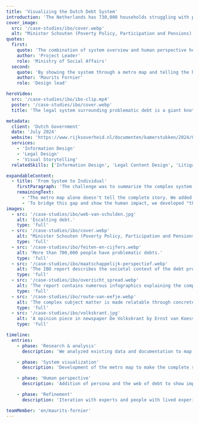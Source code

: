 ```yaml
---
title: 'Visualizing the Dutch Debt System'
introduction: 'The Netherlands has 730,000 households struggling with problematic debt. Many get trapped in what the Ombudsman calls "an obstacle course without a finish line." For the Interdepartmental Policy Research (IBO), we developed visualizations that capture this complex reality: both the system as a whole and its impact on individuals.'
cover_image:
  src: '/case-studies/ibo/cover.webp'
  alt: "Minister Schouten (Poverty Policy, Participation and Pensions) sent Parliament the final report of the Interdepartmental Policy Research (IBO) on Problematic Debt, 'Towards a Better Working Debt Chain'."
quotes:
  first:
    quote: 'The combination of system overview and human perspective helped us communicate this complex issue clearly to Parliament.'
    author: 'Project Leader'
    role: 'Ministry of Social Affairs'
  second:
    quote: 'By showing the system through a metro map and telling the human story through the web of debt, we make the urgency for improvements tangible.'
    author: 'Maurits Fornier'
    role: 'Design lead'

heroVideo:
  src: '/case-studies/ibo/ibo-clip.mp4'
  poster: '/case-studies/ibo/cover.webp'
  title: 'The legal system surrounding problematic debt is a giant knot'

metadata:
  client: 'Dutch Government'
  date: 'July 2024'
  website: 'https://www.rijksoverheid.nl/documenten/kamerstukken/2024/06/27/rapport-ibo-problematische-schulden-met-bijlage-1-tm-10'
  services:
    - 'Information Design'
    - 'Legal Design'
    - 'Visual Storytelling'
  relatedSkills: ['Information Design', 'Legal Content Design', 'Litigation Visuals']

expandableContent:
  - title: 'From System to Individual'
    firstParagraph: 'The challenge was to summarize the complex system without losing the message that it urgently needs reform. We chose the metro map format for this purpose. Like an actual metro network, it shows different routes, transfer points, and unfortunately, many dead ends.'
    remainingText:
      - "The metro map alone doesn't tell the complete story. We added bottlenecks and key statistics. But decision-makers need to not only understand how to change the system - they need to want to change it."
      - 'To bridge this gap and show the human impact, we developed "the web of debt." This visualization shows how debts accumulate and how small amounts can grow into insurmountable problems through fines and collection costs.'
images:
  - src: '/case-studies/ibo/web-van-schulden.jpg'
    alt: 'Escalting debt.'
    type: 'full'
  - src: '/case-studies/ibo/cover.webp'
    alt: "Minister Schouten (Poverty Policy, Participation and Pensions) sent Parliament the final report of the Interdepartmental Policy Research (IBO) on Problematic Debt, 'Towards a Better Working Debt Chain'."
    type: 'full'
  - src: '/case-studies/ibo/feiten-en-cijfers.webp'
    alt: 'More than 700,000 people have problematic debts.'
    type: 'full'
  - src: '/case-studies/ibo/maatschappelijk-perspectief.webp'
    alt: 'The IBO report describes the societal context of the debt problem.'
    type: 'full'
  - src: '/case-studies/ibo/overzicht_spread.webp'
    alt: 'The report contains numerous infographics explaining the complex subject matter.'
    type: 'full'
  - src: '/case-studies/ibo/route-van-eefje.webp'
    alt: 'The complex subject matter is made relatable through concrete personal stories.'
    type: 'full'
  - src: '/case-studies/ibo/volkskrant.jpg'
    alt: 'A opinion piece in newspaper De Volkskrant by Ernst van Koesveld.'
    type: 'full'

timeline:
  entries:
    - phase: 'Research & analysis'
      description: 'We analyzed existing data and documentation to map the complete system.'

    - phase: 'System visualization'
      description: 'Development of the metro map to make the complete system comprehensible.'

    - phase: 'Human perspective'
      description: 'Addition of persona and the web of debt to show impact at individual level.'

    - phase: 'Refinement'
      description: 'Iteration with experts and people with lived experience to refine the visualizations.'

teamMember: 'en/maurits-fornier'
---
```

